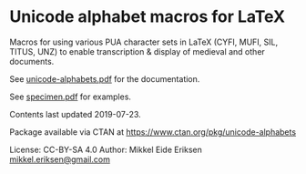 Unicode alphabet macros for LaTeX
=================================

Macros for using various PUA character sets in LaTeX (CYFI, MUFI, SIL, TITUS, UNZ) to enable transcription & display of medieval and other documents.

See [unicode-alphabets.pdf](docs/unicode-alphabets.pdf) for the documentation.

See [specimen.pdf](docs/specimen.pdf) for examples.

Contents last updated 2019-07-23.

Package available via CTAN at https://www.ctan.org/pkg/unicode-alphabets

License: CC-BY-SA 4.0
Author: Mikkel Eide Eriksen <mikkel.eriksen@gmail.com>
